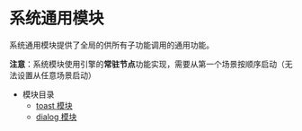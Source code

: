 # 系统通用模块

系统通用模块提供了全局的供所有子功能调用的通用功能。

**注意**：系统模块使用引擎的**常驻节点**功能实现，需要从第一个场景按顺序启动（无法设置从任意场景启动）

- 模块目录
  - [toast 模块](toast.md) 
  - [dialog 模块](dialog.md) 